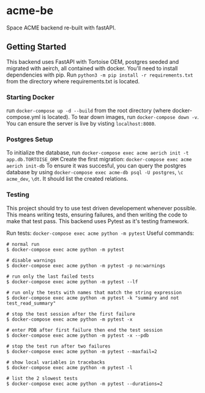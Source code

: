 # acme-be

Space ACME backend re-built with fastAPI.

## Getting Started

This backend uses FastAPI with Tortoise OEM, postgres seeded and migrated with aeirch, all contained with docker.
You'll need to install dependencies with pip. Run `python3 -m pip install -r requirements.txt` from the directory where requirements.txt is located.

### Starting Docker

run `docker-compose up -d --build` from the root directory (where docker-compose.yml is located).
To tear down images, run `docker-compose down -v`.
You can ensure the server is live by visting `localhost:8080`.

### Postgres Setup

To initialize the database, run `docker-compose exec acme aerich init -t app.db.TORTOISE_ORM`
Create the first migration: `docker-compose exec acme aerich init-db`
To ensure it was succesful, you can query the postgres database by using `docker-compose exec acme-db psql -U postgres`, `\c acme_dev`, `\dt`. It should list the created relations.

### Testing

This project should try to use test driven developement whenever possible. This means writing tests, ensuring failures, and then writing the code to make that test pass.
This backend uses Pytest as it's testing framework.

Run tests: `docker-compose exec acme python -m pytest`
Useful commands:

```
# normal run
$ docker-compose exec acme python -m pytest

# disable warnings
$ docker-compose exec acme python -m pytest -p no:warnings

# run only the last failed tests
$ docker-compose exec acme python -m pytest --lf

# run only the tests with names that match the string expression
$ docker-compose exec acme python -m pytest -k "summary and not test_read_summary"

# stop the test session after the first failure
$ docker-compose exec acme python -m pytest -x

# enter PDB after first failure then end the test session
$ docker-compose exec acme python -m pytest -x --pdb

# stop the test run after two failures
$ docker-compose exec acme python -m pytest --maxfail=2

# show local variables in tracebacks
$ docker-compose exec acme python -m pytest -l

# list the 2 slowest tests
$ docker-compose exec acme python -m pytest --durations=2
```

